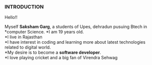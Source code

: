 ### INTRODUCTION

Hello!! <br>

Myself **Saksham Garg**, a students of Upes, dehradun pusuing Btech in *computer Science.
*I am 19 years old.<br>
*I live in Rajasthan<br>
*I have interest in coding and learning more about latest technologies related to digital world.<br>
*My desire is to become a **software developer**.<br>
*I love playing cricket and a big fan of Virendra Sehwag